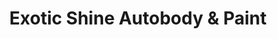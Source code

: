 ---
title: "Exotic Shine Autobody & Paint"
url: /lansing/exotic-shine-autobody-und-paint/
shop: Autowerkstatt
---
